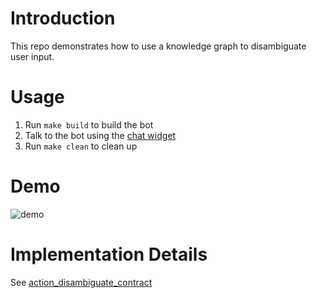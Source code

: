 # Introduction

This repo demonstrates how to use a knowledge graph to disambiguate user input.

# Usage

1. Run `make build` to build the bot
2. Talk to the bot using the [chat widget](./ui/ui.html)
3. Run `make clean` to clean up

# Demo

![demo](https://user-images.githubusercontent.com/2398765/146071214-46f5061a-1f68-4472-9728-8ef5821c059b.gif)

# Implementation Details

See [action_disambiguate_contract](https://github.com/hsm207/rasa_moodbot/blob/7672fe573d91c1215a267f9918073817fa8341f1/actions/actions.py#L41)
